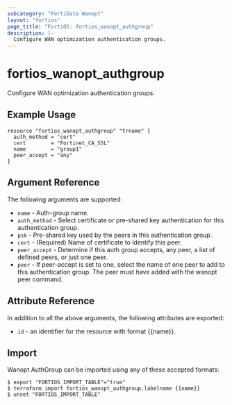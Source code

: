```yaml
---
subcategory: "FortiGate Wanopt"
layout: "fortios"
page_title: "FortiOS: fortios_wanopt_authgroup"
description: |-
  Configure WAN optimization authentication groups.
---
```


# fortios_wanopt_authgroup
Configure WAN optimization authentication groups.

## Example Usage

```hcl
resource "fortios_wanopt_authgroup" "trname" {
  auth_method = "cert"
  cert        = "Fortinet_CA_SSL"
  name        = "group1"
  peer_accept = "any"
}
```

## Argument Reference

The following arguments are supported:

* `name` - Auth-group name.
* `auth_method` - Select certificate or pre-shared key authentication for this authentication group.
* `psk` - Pre-shared key used by the peers in this authentication group.
* `cert` - (Required) Name of certificate to identify this peer.
* `peer_accept` - Determine if this auth group accepts, any peer, a list of defined peers, or just one peer.
* `peer` - If peer-accept is set to one, select the name of one peer to add to this authentication group. The peer must have added with the wanopt peer command.


## Attribute Reference

In addition to all the above arguments, the following attributes are exported:
* `id` - an identifier for the resource with format {{name}}.

## Import

Wanopt AuthGroup can be imported using any of these accepted formats:
```
$ export "FORTIOS_IMPORT_TABLE"="true"
$ terraform import fortios_wanopt_authgroup.labelname {{name}}
$ unset "FORTIOS_IMPORT_TABLE"
```
